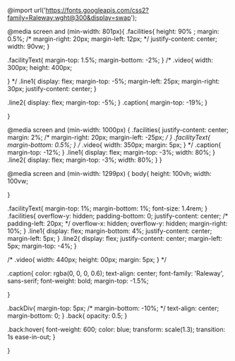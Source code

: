 



@import url('https://fonts.googleapis.com/css2?family=Raleway:wght@300&display=swap');



@media screen and (min-width: 801px){
    .facilities{
        height: 90% ;
        margin: 0.5%;
      /* margin-right: 20px;
        margin-left: 12px; */
        justify-content: center;
        width: 90vw;
     }

.facilityText{
    margin-top: 1.5%;
    margin-bottom: -2%;
}
/* .video{
   width: 300px;
   height: 400px;
   
} */
.line1{
   display: flex;
   margin-top: -5%;
   margin-left: 25px;
   margin-right: 30px;
   justify-content: center;
}

.line2{
   display: flex;
   margin-top: -5%;
}
.caption{
  margin-top: -19%;
}

}

@media screen and (min-width: 1000px) {
.facilities{
   justify-content: center;
   margin: 2%;
      /* margin-right: 20px;
        margin-left: -25px; */
}
.facilityText{
    margin-bottom: 0.5%;
}
/* .video{
   width: 350px;
   margin: 5px;
} */
.caption{
   margin-top: -12%;
}
.line1{
   display: flex;
   margin-top: -3%;
   width: 80%;
}
.line2{
   display: flex;
   margin-top: -3%;
   width: 80%;
}
}

@media screen and (min-width: 1299px) {
   body{
      height: 100vh;
      width: 100vw;
      
  }
    
.facilityText{
   margin-top: 1%;
   margin-bottom: 1%;
   font-size: 1.4rem;
}
.facilities{
   overflow-y: hidden;
   padding-bottom: 0;
   justify-content: center;
   /* padding-left: 20px; */
   overflow-x: hidden;
   overflow-y: hidden;
   margin-right: 10%;
}
.line1{
   display: flex;
   margin-bottom: 4%;
   justify-content: center;
   margin-left: 5px; 
}
.line2{
   display: flex;
   justify-content: center;
   margin-left: 5px; 
   margin-top: -4%;
}

/* .video{
   width: 440px;
   height: 00px;
   margin: 5px;
} */


.caption{
   color: rgba(0, 0, 0, 0.6);
   text-align: center;
   font-family: 'Raleway', sans-serif;
   font-weight: bold;
   margin-top: -1.5%;
  
}

.backDiv{
   margin-top: 5px;
   /* margin-bottom: -10%;   */
   text-align: center;
   margin-bottom: 0;
}
.back{
    opacity: 0.5;
}

.back:hover{
    font-weight: 600;
   color: blue;
   transform: scale(1.3);
   transition: 1s ease-in-out;
}

}